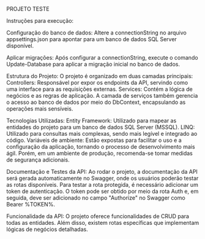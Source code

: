 PROJETO TESTE

Instruções para execução:

Configuração do banco de dados:
Altere a connectionString no arquivo appsettings.json para apontar para um banco de dados SQL Server disponível.

Aplicar migrações:
Após configurar a connectionString, execute o comando Update-Database para aplicar a migração inicial no banco de dados.

Estrutura do Projeto:
O projeto é organizado em duas camadas principais:
Controllers: Responsável por expor os endpoints da API, servindo como uma interface para as requisições externas.
Services: Contém a lógica de negócios e as regras de aplicação. A camada de serviços também gerencia o acesso ao banco de dados por meio do DbContext, encapsulando as operações mais sensíveis.

Tecnologias Utilizadas:
Entity Framework: Utilizado para mapear as entidades do projeto para um banco de dados SQL Server (MSSQL).
LINQ: Utilizado para consultas mais complexas, sendo mais legível e integrado ao código.
Variáveis de ambiente: Estão expostas para facilitar o uso e a configuração da aplicação, tornando o processo de desenvolvimento mais ágil. Porém, em um ambiente de produção, recomenda-se tomar medidas de segurança adicionais.

Documentação e Testes da API:
Ao rodar o projeto, a documentação da API será gerada automaticamente no Swagger, onde os usuários poderão testar as rotas disponíveis.
Para testar a rota protegida, é necessário adicionar um token de autenticação. O token pode ser obtido por meio da rota Auth e, em seguida, deve ser adicionado no campo "Authorize" no Swagger como Bearer %TOKEN%.

Funcionalidade da API:
O projeto oferece funcionalidades de CRUD para todas as entidades.
Além disso, existem rotas específicas que implementam lógicas de negócios detalhadas.
